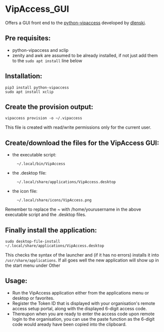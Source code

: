 # VipAccess_GUI
Offers a GUI front end to the [python-vipaccess](https://github.com/dlenski/python-vipaccess) developed by [dlenski](https://github.com/dlenski).

## Pre requisites:

- python-vipaccess and xclip
- zenity and awk are assumed to be already installed, if not just add them to the `sudo apt install` line below

## Installation:

	pip3 install python-vipaccess
	sudo apt install xclip

## Create the provision output:

	vipaccess provision -o ~/.vipaccess

This file is created with read/write permissions only for the current user.

## Create/download the files for the VipAccess GUI:

- the executable script:

		~/.local/bin/VipAccess
	
- the .desktop file:

		~/.local/share/applications/VipAccess.desktop
	
- the icon file:

		~/.local/share/icons/VipAccess.png

Remember to replace the ~ with /home/yourusername in the above executable script and the .desktop files.

## Finally install the application:

	sudo desktop-file-install ~/.local/share/applications/VipAccess.desktop

This checks the syntax of the launcher and (if it has no errors) installs it into `/usr/share/applications`. If all goes well the new application will show up in the start menu under Other

## Usage:
- Run the VipAccess application either from the applications menu or desktop or favorites.
- Register the Token ID that is displayed with your organisation's remote access setup portal, along with the displayed 6-digit access code.
- Thereupon when you are ready to enter the access code upon remote login to the organisation, you can use the paste function as the 6-digit code would aready have been copied into the clipboard.
